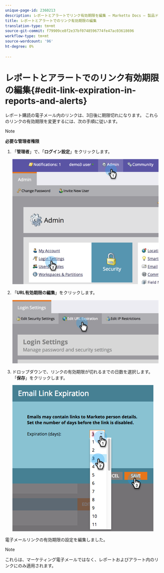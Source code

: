 ```yaml
---
unique-page-id: 2360213
description: レポートとアラートでリンク有効期限を編集 — Marketto Docs — 製品ドキュメント
title: レポートとアラートでのリンク有効期限の編集
translation-type: tm+mt
source-git-commit: f79909ce8f2e37bf0748596774fe47ac03618696
workflow-type: tm+mt
source-wordcount: '96'
ht-degree: 0%

---
```



# レポートとアラートでのリンク有効期限の編集{#edit-link-expiration-in-reports-and-alerts}

レポート購読の電子メール内のリンクは、3日後に期限切れになります。 これらのリンクの有効期限を変更するには、次の手順に従います。

>[!NOTE]
>
>**必要な管理者権限**

1. 「**管理者**」で、「**ログイン設定**」をクリックします。

   ![](assets/image2014-9-24-11-3a33-3a31.png)

1. 「**URL有効期限の編集**」をクリックします。

   ![](assets/image2014-9-24-11-3a33-3a43.png)

1. ドロップダウンで、リンクの有効期限が切れるまでの日数を選択します。 「**保存**」をクリックします。

   ![](assets/emaillinkexpiration.png)

電子メールリンクの有効期限の設定を編集しました。

>[!NOTE]
>
>これらは、マーケティング電子メールではなく、レポートおよびアラート内のリンクにのみ適用されます。
